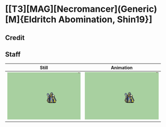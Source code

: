 # [\[T3\]\[MAG\]\[Necromancer\]\(Generic\)\[M\]{Eldritch Abomination, Shin19}]

## Credit


	
## Staff

| Still | Animation |
| :---: | :-------: |
| ![Staff still](./Staff_000.png) | ![Staff animation](./Staff.gif) |
